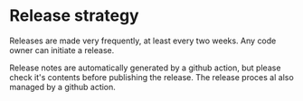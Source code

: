 <!--
SPDX-FileCopyrightText: 2017-2021 Contributors to the OpenSTF project <korte.termijn.prognoses@alliander.com>

SPDX-License-Identifier: MPL-2.0
-->
# Release strategy
Releases are made very frequently, at least every two weeks.
Any code owner can initiate a release.

Release notes are automatically generated by a github action, but please check it's contents before publishing the release.
The release proces al also managed by a github action.

